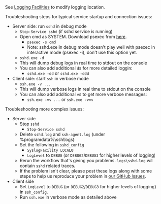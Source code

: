See [Logging Facilities](https://github.com/PowerShell/Win32-OpenSSH/wiki/Logging-Facilities) to modify logging location.

Troubleshooting steps for typical service startup and connection issues:

* Server side: run `sshd` in debug mode
  * `Stop-Service sshd` (if sshd service is running)
  * Open cmd as SYSTEM. Download psexec from [here](https://docs.microsoft.com/en-us/sysinternals/downloads/psexec).
    * `psexec -s cmd`
    * Note: sshd.exe in debug mode doesn't play well with psexec in interactive mode (psexec -i), don't use this option yet.
  * `sshd.exe -d`
  * This will dump debug logs in real time to stdout on the console
  * You can also add additional `d`s for more detailed loggin:
    * `sshd.exe -dd` or `sshd.exe -ddd`
* Client side: start `ssh` in verbose mode
  * `ssh.exe -v ...`
  * This will dump verbose logs in real time to stdout on the console
  * You can also add additional `v`s to get more verbose messages:
    * `ssh.exe -vv ...` or `ssh.exe -vvv`

Troubleshooting more complex issues:
* Server side
  * Stop `sshd`
    * `Stop-Service sshd`
  * Delete `sshd.log` and `ssh-agent.log` (under %programdata%\ssh\logs)
  * Set the following in `sshd_config`
    * `SyslogFacility LOCAL0`
    * `LogLevel` to `DEBUG` (or `DEBUG2`/`DEBUG3` for higher levels of logging)
  * Rerun the workflow that's giving you problems. `logs\sshd.log` will contain `sshd` related traces.
  * If the problem isn't clear, please post these logs along with some steps to help us reproduce your problem in [our GitHub Issues](https://github.com/powershell/Win32-OpenSSH/issues).
* Client side
  * Set `LogLevel` to `DEBUG` (or `DEBUG2`/`DEBUG3` for higher levels of logging) in `ssh_config`. 
  * Run `ssh.exe` in verbose mode as detailed above

[Secure file]: https://github.com/PowerShell/Win32-OpenSSH/wiki/Security-protection-of-various-files-in-win32-openssh